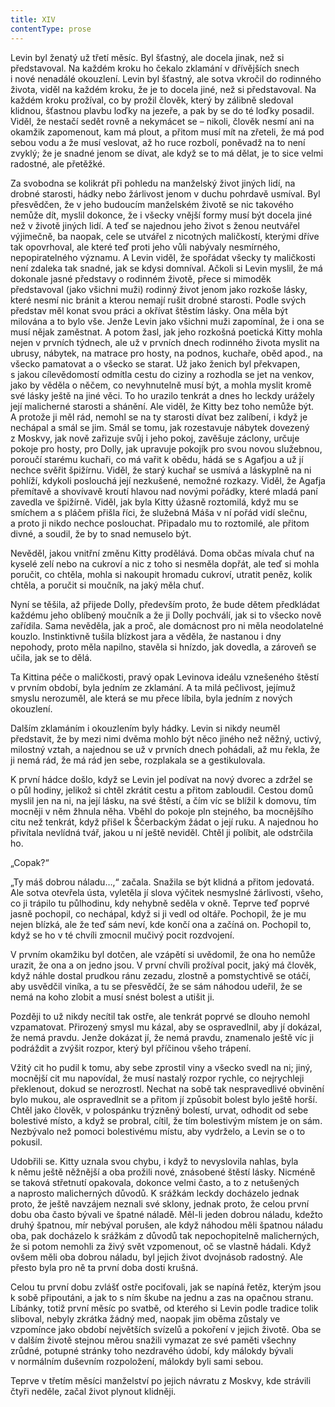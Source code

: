 ```yaml
---
title: XIV
contentType: prose
---
```


<section>

Levin byl ženatý už třetí měsíc. Byl šťastný, ale docela jinak, než si představoval. Na každém kroku ho čekalo zklamání v dřívějších snech i nové nenadálé okouzlení. Levin byl šťastný, ale sotva vkročil do rodinného života, viděl na každém kroku, že je to docela jiné, než si představoval. Na každém kroku prožíval, co by prožil člověk, který by zálibně sledoval klidnou, šťastnou plavbu loďky na jezeře, a pak by se do té loďky posadil. Viděl, že nestačí sedět rovně a nekymácet se – nikoli, člověk nesmí ani na okamžik zapomenout, kam má plout, a přitom musí mít na zřeteli, že má pod sebou vodu a že musí veslovat, až ho ruce rozbolí, poněvadž na to není zvyklý; že je snadné jenom se dívat, ale když se to má dělat, je to sice velmi radostné, ale přetěžké.

Za svobodna se kolikrát při pohledu na manželský život jiných lidí, na drobné starosti, hádky nebo žárlivost jenom v duchu pohrdavě usmíval. Byl přesvědčen, že v jeho budoucím manželském životě se nic takového nemůže dít, myslil dokonce, že i všecky vnější formy musí být docela jiné než v životě jiných lidí. A teď se najednou jeho život s ženou neutvářel výjimečně, ba naopak, cele se utvářel z nicotných maličkostí, kterými dříve tak opovrhoval, ale které teď proti jeho vůli nabývaly nesmírného, nepopiratelného významu. A Levin viděl, že spořádat všecky ty maličkosti není zdaleka tak snadné, jak se kdysi domníval. Ačkoli si Levin myslil, že má dokonale jasné představy o rodinném životě, přece si mimoděk představoval (jako všichni muži) rodinný život jenom jako rozkoše lásky, které nesmí nic bránit a kterou nemají rušit drobné starosti. Podle svých představ měl konat svou práci a okřívat štěstím lásky. Ona měla být milována a to bylo vše. Jenže Levin jako všichni muži zapomínal, že i ona se musí nějak zaměstnat. A potom žasl, jak jeho rozkošná poetická Kitty mohla nejen v prvních týdnech, ale už v prvních dnech rodinného života myslit na ubrusy, nábytek, na matrace pro hosty, na podnos, kuchaře, oběd apod., na všecko pamatovat a o všecko se starat. Už jako ženich byl překvapen, s jakou cílevědomostí odmítla cestu do ciziny a rozhodla se jet na venkov, jako by věděla o něčem, co nevyhnutelně musí být, a mohla myslit kromě své lásky ještě na jiné věci. To ho urazilo tenkrát a dnes ho leckdy urážely její malicherné starosti a shánění. Ale viděl, že Kitty bez toho nemůže být. A protože ji měl rád, nemohl se na ty starosti dívat bez zalíbení, i když je nechápal a smál se jim. Smál se tomu, jak rozestavuje nábytek dovezený z Moskvy, jak nově zařizuje svůj i jeho pokoj, zavěšuje záclony, určuje pokoje pro hosty, pro Dolly, jak upravuje pokojík pro svou novou služebnou, poroučí starému kuchaři, co má vařit k obědu, hádá se s Agafjou a už jí nechce svěřit špižírnu. Viděl, že starý kuchař se usmívá a láskyplně na ni pohlíží, kdykoli poslouchá její nezkušené, nemožné rozkazy. Viděl, že Agafja přemítavě a shovívavě kroutí hlavou nad novými pořádky, které mladá paní zavedla ve špižírně. Viděl, jak byla Kitty úžasně roztomilá, když mu se smíchem a s pláčem přišla říci, že služebná Máša v ní pořád vidí slečnu, a proto ji nikdo nechce poslouchat. Připadalo mu to roztomilé, ale přitom divné, a soudil, že by to snad nemuselo být.

Nevěděl, jakou vnitřní změnu Kitty prodělává. Doma občas mívala chuť na kyselé zelí nebo na cukroví a nic z toho si nesměla dopřát, ale teď si mohla poručit, co chtěla, mohla si nakoupit hromadu cukroví, utratit peněz, kolik chtěla, a poručit si moučník, na jaký měla chuť.

Nyní se těšila, až přijede Dolly, především proto, že bude dětem předkládat každému jeho oblíbený moučník a že ji Dolly pochválí, jak si to všecko nově zařídila. Sama nevěděla, jak a proč, ale domácnost pro ni měla neodolatelné kouzlo. Instinktivně tušila blízkost jara a věděla, že nastanou i dny nepohody, proto měla napilno, stavěla si hnízdo, jak dovedla, a zároveň se učila, jak se to dělá.

Ta Kittina péče o maličkosti, pravý opak Levinova ideálu vznešeného štěstí v prvním období, byla jedním ze zklamání. A ta milá pečlivost, jejímuž smyslu nerozuměl, ale která se mu přece líbila, byla jedním z nových okouzlení.

Dalším zklamáním i okouzlením byly hádky. Levin si nikdy neuměl představit, že by mezi nimi dvěma mohlo být něco jiného než něžný, uctivý, milostný vztah, a najednou se už v prvních dnech pohádali, až mu řekla, že ji nemá rád, že má rád jen sebe, rozplakala se a gestikulovala.

K první hádce došlo, když se Levin jel podívat na nový dvorec a zdržel se o půl hodiny, jelikož si chtěl zkrátit cestu a přitom zabloudil. Cestou domů myslil jen na ni, na její lásku, na své štěstí, a čím víc se blížil k domovu, tím mocněji v něm žhnula něha. Vběhl do pokoje pln stejného, ba mocnějšího citu než tenkrát, když přišel k Ščerbackým žádat o její ruku. A najednou ho přivítala nevlídná tvář, jakou u ní ještě neviděl. Chtěl ji políbit, ale odstrčila ho.

„Copak?“

„Ty máš dobrou náladu…,“ začala. Snažila se být klidná a přitom jedovatá. Ale sotva otevřela ústa, vyletěla jí slova výčitek nesmyslné žárlivosti, všeho, co ji trápilo tu půlhodinu, kdy nehybně seděla v okně. Teprve teď poprvé jasně pochopil, co nechápal, když si ji vedl od oltáře. Pochopil, že je mu nejen blízká, ale že teď sám neví, kde končí ona a začíná on. Pochopil to, když se ho v té chvíli zmocnil mučivý pocit rozdvojení.

V prvním okamžiku byl dotčen, ale vzápětí si uvědomil, že ona ho nemůže urazit, že ona a on jedno jsou. V první chvíli prožíval pocit, jaký má člověk, když náhle dostal prudkou ránu zezadu, zlostně a pomstychtivě se otáčí, aby usvědčil viníka, a tu se přesvědčí, že se sám náhodou udeřil, že se nemá na koho zlobit a musí snést bolest a utišit ji.

Později to už nikdy necítil tak ostře, ale tenkrát poprvé se dlouho nemohl vzpamatovat. Přirozený smysl mu kázal, aby se ospravedlnil, aby jí dokázal, že nemá pravdu. Jenže dokázat jí, že nemá pravdu, znamenalo ještě víc ji podráždit a zvýšit rozpor, který byl příčinou všeho trápení.

Vžitý cit ho pudil k tomu, aby sebe zprostil viny a všecko svedl na ni; jiný, mocnější cit mu napovídal, že musí nastalý rozpor rychle, co nejrychleji překlenout, dokud se nerozrostl. Nechat na sobě tak nespravedlivé obvinění bylo mukou, ale ospravedlnit se a přitom jí způsobit bolest bylo ještě horší. Chtěl jako člověk, v polospánku trýzněný bolestí, urvat, odhodit od sebe bolestivé místo, a když se probral, cítil, že tím bolestivým místem je on sám. Nezbývalo než pomoci bolestivému místu, aby vydrželo, a Levin se o to pokusil.

Udobřili se. Kitty uznala svou chybu, i když to nevyslovila nahlas, byla k němu ještě něžnější a oba prožili nové, znásobené štěstí lásky. Nicméně se taková střetnutí opakovala, dokonce velmi často, a to z netušených a naprosto malicherných důvodů. K srážkám leckdy docházelo jednak proto, že ještě navzájem neznali své sklony, jednak proto, že celou první dobu oba často bývali ve špatné náladě. Měl-li jeden dobrou náladu, kdežto druhý špatnou, mír nebýval porušen, ale když náhodou měli špatnou náladu oba, pak docházelo k srážkám z důvodů tak nepochopitelně malicherných, že si potom nemohli za živý svět vzpomenout, oč se vlastně hádali. Když ovšem měli oba dobrou náladu, byl jejich život dvojnásob radostný. Ale přesto byla pro ně ta první doba dosti krušná.

Celou tu první dobu zvlášť ostře pociťovali, jak se napíná řetěz, kterým jsou k sobě připoutáni, a jak to s ním škube na jednu a zas na opačnou stranu. Líbánky, totiž první měsíc po svatbě, od kterého si Levin podle tradice tolik sliboval, nebyly zkrátka žádný med, naopak jim oběma zůstaly ve vzpomínce jako období největších svízelů a pokoření v jejich životě. Oba se v dalším životě stejnou měrou snažili vymazat ze své paměti všechny zrůdné, potupné stránky toho nezdravého údobí, kdy málokdy bývali v normálním duševním rozpoložení, málokdy byli sami sebou.

Teprve v třetím měsíci manželství po jejich návratu z Moskvy, kde strávili čtyři neděle, začal život plynout klidněji.

</section>

